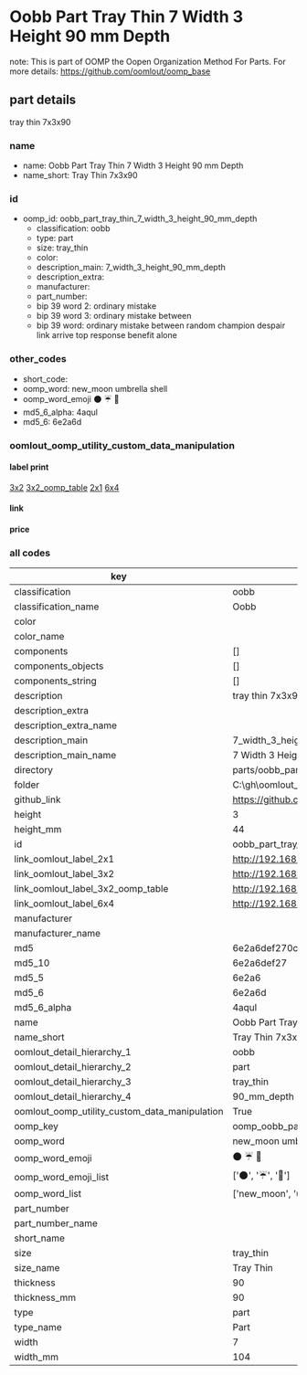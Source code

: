 # Oobb Part Tray Thin 7 Width 3 Height 90 mm Depth  

note: This is part of OOMP the Oopen Organization Method For Parts. For more details: https://github.com/oomlout/oomp_base

##  part details
  



tray thin 7x3x90



### name
* name: Oobb Part Tray Thin 7 Width 3 Height 90 mm Depth
* name_short: Tray Thin 7x3x90 
### id
* oomp_id: oobb_part_tray_thin_7_width_3_height_90_mm_depth
  * classification: oobb
  * type: part
  * size: tray_thin
  * color: 
  * description_main: 7_width_3_height_90_mm_depth
  * description_extra: 
  * manufacturer: 
  * part_number: 
  * bip 39 word 2: ordinary mistake
  * bip 39 word 3: ordinary mistake between
  * bip 39 word: ordinary mistake between random champion despair link arrive top response benefit alone

### other_codes
* short_code: 
* oomp_word: new_moon umbrella shell
* oomp_word_emoji :new_moon: :umbrella: :shell:
* md5_6_alpha: 4aqul
* md5_6: 6e2a6d






### oomlout_oomp_utility_custom_data_manipulation
#### label print
[3x2](http://192.168.1.245:1112/?label=oomp%204aqul)
[3x2_oomp_table](http://192.168.1.108:1112/?label=oomp%204aqul)
[2x1](http://192.168.1.242:1112/?label=oomp%204aqul)
[6x4](http://192.168.1.55:1112/?label=oomp%204aqul)    

#### link

                              

#### price







### all codes 
| key | value |  
| --- | --- |  
| classification | oobb |  
| classification_name | Oobb |  
| color |  |  
| color_name |  |  
| components | [] |  
| components_objects | [] |  
| components_string | [] |  
| description | tray thin 7x3x90 |  
| description_extra |  |  
| description_extra_name |  |  
| description_main | 7_width_3_height_90_mm_depth |  
| description_main_name | 7 Width 3 Height 90 mm Depth |  
| directory | parts/oobb_part_tray_thin_7_width_3_height_90_mm_depth |  
| folder | C:\gh\oomlout_oobb_version_4_generated_parts\things\oobb_part_tray_thin_7_width_3_height_90_mm_depth |  
| github_link | https://github.com/oomlout/oomlout_oomp_part_src/tree/main/parts/oobb_part_tray_thin_7_width_3_height_90_mm_depth |  
| height | 3 |  
| height_mm | 44 |  
| id | oobb_part_tray_thin_7_width_3_height_90_mm_depth |  
| link_oomlout_label_2x1 | http://192.168.1.242:1112/?label=oomp%204aqul |  
| link_oomlout_label_3x2 | http://192.168.1.245:1112/?label=oomp%204aqul |  
| link_oomlout_label_3x2_oomp_table | http://192.168.1.108:1112/?label=oomp%204aqul |  
| link_oomlout_label_6x4 | http://192.168.1.55:1112/?label=oomp%204aqul |  
| manufacturer |  |  
| manufacturer_name |  |  
| md5 | 6e2a6def270c9040f0130b1a2b637ce2 |  
| md5_10 | 6e2a6def27 |  
| md5_5 | 6e2a6 |  
| md5_6 | 6e2a6d |  
| md5_6_alpha | 4aqul |  
| name | Oobb Part Tray Thin 7 Width 3 Height 90 mm Depth |  
| name_short | Tray Thin 7x3x90  |  
| oomlout_detail_hierarchy_1 | oobb |  
| oomlout_detail_hierarchy_2 | part |  
| oomlout_detail_hierarchy_3 | tray_thin |  
| oomlout_detail_hierarchy_4 | 90_mm_depth |  
| oomlout_oomp_utility_custom_data_manipulation | True |  
| oomp_key | oomp_oobb_part_tray_thin_7_width_3_height_90_mm_depth |  
| oomp_word | new_moon umbrella shell |  
| oomp_word_emoji | :new_moon: :umbrella: :shell: |  
| oomp_word_emoji_list | [':new_moon:', ':umbrella:', ':shell:'] |  
| oomp_word_list | ['new_moon', 'umbrella', 'shell'] |  
| part_number |  |  
| part_number_name |  |  
| short_name |  |  
| size | tray_thin |  
| size_name | Tray Thin |  
| thickness | 90 |  
| thickness_mm | 90 |  
| type | part |  
| type_name | Part |  
| width | 7 |  
| width_mm | 104 |  
